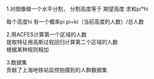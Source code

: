 1.对图像做一个水平分割， 分割高度等于  期望高度  求和pi*hi  

每个高度hi 有一个概率pi  pi=ki（当前高度的人数）/总人数

2.用ACFES计算第一个区域的人数  
提取特征用高斯过程回归计算第二个区域的人数  
根据某种规则相加  

3.数据集  
贡献了上海地铁站监控拍摄到的人群数据集
